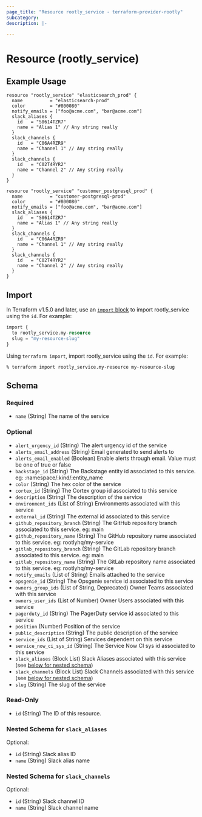 ```yaml
---
page_title: "Resource rootly_service - terraform-provider-rootly"
subcategory:
description: |-
    
---
```


# Resource (rootly_service)



## Example Usage

```shell
resource "rootly_service" "elasticsearch_prod" {
  name          = "elasticsearch-prod"
  color         = "#800080"
  notify_emails = ["foo@acme.com", "bar@acme.com"]
  slack_aliases {
    id   = "S0614TZR7"
    name = "Alias 1" // Any string really
  }
  slack_channels {
    id   = "C06A4RZR9"
    name = "Channel 1" // Any string really
  }
  slack_channels {
    id   = "C02T4RYR2"
    name = "Channel 2" // Any string really
  }
}

resource "rootly_service" "customer_postgresql_prod" {
  name          = "customer-postgresql-prod"
  color         = "#800080"
  notify_emails = ["foo@acme.com", "bar@acme.com"]
  slack_aliases {
    id   = "S0614TZR7"
    name = "Alias 1" // Any string really
  }
  slack_channels {
    id   = "C06A4RZR9"
    name = "Channel 1" // Any string really
  }
  slack_channels {
    id   = "C02T4RYR2"
    name = "Channel 2" // Any string really
  }
}
```

## Import

In Terraform v1.5.0 and later, use an [`import` block](https://developer.hashicorp.com/terraform/language/import) to import rootly_service using the `id`. For example:

```terraform
import {
  to rootly_service.my-resource
  slug = "my-resource-slug"
}
```

Using `terraform import`, import rootly_service using the `id`. For example:

```console
% terraform import rootly_service.my-resource my-resource-slug
```

<!-- schema generated by tfplugindocs -->
## Schema

### Required

- `name` (String) The name of the service

### Optional

- `alert_urgency_id` (String) The alert urgency id of the service
- `alerts_email_address` (String) Email generated to send alerts to
- `alerts_email_enabled` (Boolean) Enable alerts through email. Value must be one of true or false
- `backstage_id` (String) The Backstage entity id associated to this service. eg: :namespace/:kind/:entity_name
- `color` (String) The hex color of the service
- `cortex_id` (String) The Cortex group id associated to this service
- `description` (String) The description of the service
- `environment_ids` (List of String) Environments associated with this service
- `external_id` (String) The external id associated to this service
- `github_repository_branch` (String) The GitHub repository branch associated to this service. eg: main
- `github_repository_name` (String) The GitHub repository name associated to this service. eg: rootlyhq/my-service
- `gitlab_repository_branch` (String) The GitLab repository branch associated to this service. eg: main
- `gitlab_repository_name` (String) The GitLab repository name associated to this service. eg: rootlyhq/my-service
- `notify_emails` (List of String) Emails attached to the service
- `opsgenie_id` (String) The Opsgenie service id associated to this service
- `owners_group_ids` (List of String, Deprecated) Owner Teams associated with this service
- `owners_user_ids` (List of Number) Owner Users associated with this service
- `pagerduty_id` (String) The PagerDuty service id associated to this service
- `position` (Number) Position of the service
- `public_description` (String) The public description of the service
- `service_ids` (List of String) Services dependent on this service
- `service_now_ci_sys_id` (String) The Service Now CI sys id associated to this service
- `slack_aliases` (Block List) Slack Aliases associated with this service (see [below for nested schema](#nestedblock--slack_aliases))
- `slack_channels` (Block List) Slack Channels associated with this service (see [below for nested schema](#nestedblock--slack_channels))
- `slug` (String) The slug of the service

### Read-Only

- `id` (String) The ID of this resource.

<a id="nestedblock--slack_aliases"></a>
### Nested Schema for `slack_aliases`

Optional:

- `id` (String) Slack alias ID
- `name` (String) Slack alias name


<a id="nestedblock--slack_channels"></a>
### Nested Schema for `slack_channels`

Optional:

- `id` (String) Slack channel ID
- `name` (String) Slack channel name
